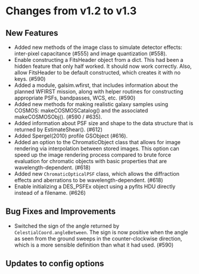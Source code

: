 Changes from v1.2 to v1.3
=========================


New Features
------------

- Added new methods of the image class to simulate detector effects:
  inter-pixel capacitance (#555) and image quantization (#558).
- Enable constructing a FitsHeader object from a dict.  This had been a hidden
  feature that only half worked.  It should now work correctly.  Also, allow
  FitsHeader to be default constructed, which creates it with no keys. (#590)
- Added a module, galsim.wfirst, that includes information about the planned
  WFIRST mission, along with helper routines for constructing appropriate PSFs,
  bandpasses, WCS, etc.  (#590)
- Added new methods for making realistic galaxy samples using COSMOS:
  makeCOSMOSCatalog() and the associated makeCOSMOSObj(). (#590 / #635).
- Added information about PSF size and shape to the data structure that is
  returned by EstimateShear(). (#612)
- Added Spergel(2010) profile GSObject (#616).
- Added an option to the ChromaticObject class that allows for image rendering
  via interpolation between stored images.  This option can speed up the image
  rendering process compared to brute force evaluation for chromatic objects
  with basic properties that are wavelength-dependent. (#618)
- Added new `ChromaticOpticalPSF` class, which allows the diffraction effects
  and aberrations to be wavelength-dependent. (#618)
- Enable initializing a DES_PSFEx object using a pyfits HDU directly instead
  of a filename. (#626)

Bug Fixes and Improvements
--------------------------

- Switched the sign of the angle returned by `CelestialCoord.angleBetween`.
  The sign is now positive when the angle as seen from the ground sweeps in
  the counter-clockwise direction, which is a more sensible definition than
  what it had used. (#590)


Updates to config options
-------------------------

